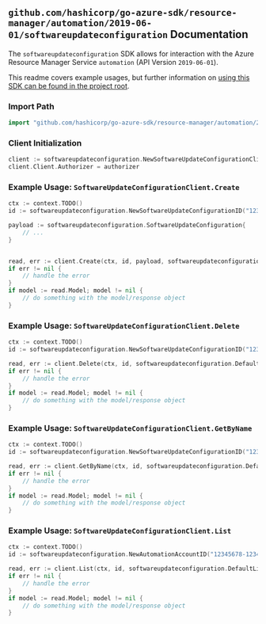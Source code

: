 
## `github.com/hashicorp/go-azure-sdk/resource-manager/automation/2019-06-01/softwareupdateconfiguration` Documentation

The `softwareupdateconfiguration` SDK allows for interaction with the Azure Resource Manager Service `automation` (API Version `2019-06-01`).

This readme covers example usages, but further information on [using this SDK can be found in the project root](https://github.com/hashicorp/go-azure-sdk/tree/main/docs).

### Import Path

```go
import "github.com/hashicorp/go-azure-sdk/resource-manager/automation/2019-06-01/softwareupdateconfiguration"
```


### Client Initialization

```go
client := softwareupdateconfiguration.NewSoftwareUpdateConfigurationClientWithBaseURI("https://management.azure.com")
client.Client.Authorizer = authorizer
```


### Example Usage: `SoftwareUpdateConfigurationClient.Create`

```go
ctx := context.TODO()
id := softwareupdateconfiguration.NewSoftwareUpdateConfigurationID("12345678-1234-9876-4563-123456789012", "example-resource-group", "automationAccountValue", "softwareUpdateConfigurationValue")

payload := softwareupdateconfiguration.SoftwareUpdateConfiguration{
	// ...
}


read, err := client.Create(ctx, id, payload, softwareupdateconfiguration.DefaultCreateOperationOptions())
if err != nil {
	// handle the error
}
if model := read.Model; model != nil {
	// do something with the model/response object
}
```


### Example Usage: `SoftwareUpdateConfigurationClient.Delete`

```go
ctx := context.TODO()
id := softwareupdateconfiguration.NewSoftwareUpdateConfigurationID("12345678-1234-9876-4563-123456789012", "example-resource-group", "automationAccountValue", "softwareUpdateConfigurationValue")

read, err := client.Delete(ctx, id, softwareupdateconfiguration.DefaultDeleteOperationOptions())
if err != nil {
	// handle the error
}
if model := read.Model; model != nil {
	// do something with the model/response object
}
```


### Example Usage: `SoftwareUpdateConfigurationClient.GetByName`

```go
ctx := context.TODO()
id := softwareupdateconfiguration.NewSoftwareUpdateConfigurationID("12345678-1234-9876-4563-123456789012", "example-resource-group", "automationAccountValue", "softwareUpdateConfigurationValue")

read, err := client.GetByName(ctx, id, softwareupdateconfiguration.DefaultGetByNameOperationOptions())
if err != nil {
	// handle the error
}
if model := read.Model; model != nil {
	// do something with the model/response object
}
```


### Example Usage: `SoftwareUpdateConfigurationClient.List`

```go
ctx := context.TODO()
id := softwareupdateconfiguration.NewAutomationAccountID("12345678-1234-9876-4563-123456789012", "example-resource-group", "automationAccountValue")

read, err := client.List(ctx, id, softwareupdateconfiguration.DefaultListOperationOptions())
if err != nil {
	// handle the error
}
if model := read.Model; model != nil {
	// do something with the model/response object
}
```
